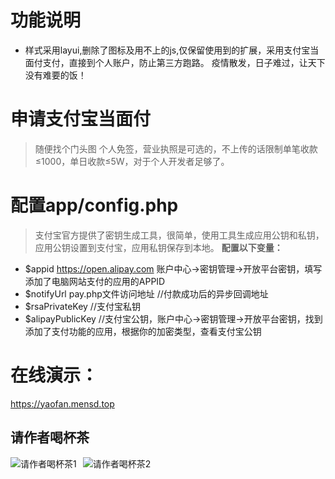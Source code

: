 # 功能说明
- 样式采用layui,删除了图标及用不上的js,仅保留使用到的扩展，采用支付宝当面付支付，直接到个人账户，防止第三方跑路。
  疫情散发，日子难过，让天下没有难要的饭！
# 申请支付宝当面付
> 随便找个门头图
> 个人免签，营业执照是可选的，不上传的话限制单笔收款≤1000，单日收款≤5W，对于个人开发者足够了。
# 配置app/config.php
>支付宝官方提供了密钥生成工具，很简单，使用工具生成应用公钥和私钥，应用公钥设置到支付宝，应用私钥保存到本地。 
**配置以下变量：**
 - $appid  https://open.alipay.com  账户中心->密钥管理->开放平台密钥，填写添加了电脑网站支付的应用的APPID 
 - $notifyUrl pay.php文件访问地址   //付款成功后的异步回调地址 
 - $rsaPrivateKey  //支付宝私钥 
 - $alipayPublicKey     //支付宝公钥，账户中心->密钥管理->开放平台密钥，找到添加了支付功能的应用，根据你的加密类型，查看支付宝公钥
# 在线演示：
https://yaofan.mensd.top
## 请作者喝杯茶

<div style="display: flex; gap: 10px;">
  <img src="https://github.com/user-attachments/assets/e1fc6f8e-1f76-4a75-a478-7dd4830cdbca" alt="请作者喝杯茶1" style="max-width: 200px; height: auto;">
  <img src="https://github.com/user-attachments/assets/a1059b7d-1c8e-4908-9103-811e9557d0ee" alt="请作者喝杯茶2" style="max-width: 200px; height: auto;">
</div>
